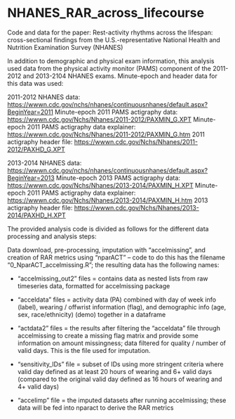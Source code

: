 # NHANES_RAR_across_lifecourse
Code and data for the paper: Rest-activity rhythms across the lifespan: cross-sectional findings from the U.S.-representative National Health and Nutrition Examination Survey (NHANES) 

In addition to demographic and physical exam information, this analysis used data from the physical activity monitor (PAMS) component of the 2011-2012 and 2013-2104 NHANES exams. Minute-epoch and header data for this data was used:

2011-2012 NHANES data: https://wwwn.cdc.gov/nchs/nhanes/continuousnhanes/default.aspx?BeginYear=2011
Minute-epoch 2011 PAMS actigraphy data: https://wwwn.cdc.gov/Nchs/Nhanes/2011-2012/PAXMIN_G.XPT
Minute-epoch 2011 PAMS actigraphy data explainer: https://wwwn.cdc.gov/Nchs/Nhanes/2011-2012/PAXMIN_G.htm
2011 actigraphy header file: https://wwwn.cdc.gov/Nchs/Nhanes/2011-2012/PAXHD_G.XPT

2013-2014 NHANES data: https://wwwn.cdc.gov/nchs/nhanes/continuousnhanes/default.aspx?BeginYear=2013
Minute-epoch 2013 PAMS actigraphy data: https://wwwn.cdc.gov/Nchs/Nhanes/2013-2014/PAXMIN_H.XPT
Minute-epoch 2011 PAMS actigraphy data explainer: https://wwwn.cdc.gov/Nchs/Nhanes/2013-2014/PAXMIN_H.htm
2013 actigraphy header file: https://wwwn.cdc.gov/Nchs/Nhanes/2013-2014/PAXHD_H.XPT

The provided analysis code is divided as follows for the different data processing and analysis steps:

Data download, pre-processing, imputation with “accelmissing”, and creation of RAR metrics using “nparACT” – code to do this has the filename “0_NparACT_accelmissing.R”; the resulting data has the following names:

- “accelmissing_out2” files = contains data as nested lists from raw timeseries data, formatted for accelmissing package

- “acceldata” files = activity data (PA) combined with day of week info (label), wearing / offwrist information (flag), and demographic info (age, sex, race/ethnicity) (demo) together in a dataframe

- “actdata2” files = the results after filtering the “acceldata” file through accelmissing to create a missing flag matrix and provide some information on amount missingness; data filtered for quality / number of valid days. This is the file used for imputation. 

- “sensitivity_IDs” file = subset of IDs using more stringent criteria where valid day defined as at least 20 hours of wearing and 6+ valid days (compared to the original valid day defined as 16 hours of wearing and 4+ valid days)

- “accelimp” file = the imputed datasets after running accelmissing; these data will be fed into nparact to derive the RAR metrics
